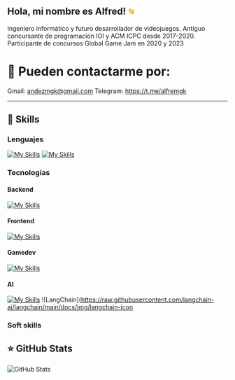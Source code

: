 ## Hola, mi nombre es Alfred! ![wave](https://raw.githubusercontent.com/Readme-Workflows/Readme-Icons/main/icons/gifs/wave.gif)


Ingeniero informático y futuro desarrollador de videojuegos. Antiguo concursante de programación IOI y ACM ICPC desde 2017-2020. Participante de concursos Global Game Jam en 2020 y 2023

# 💬 Pueden contactarme por: 
Gmail: andezmgk@gmail.com
Telegram: https://t.me/alfremgk

---

## 🚀 Skills

### Lenguajes
[![My Skills](https://skillicons.dev/icons?i=html,css)](https://skillicons.dev)
[![My Skills](https://skillicons.dev/icons?i=js,c,cpp,cs,java,python,dart,php)](https://skillicons.dev)

### Tecnologías
#### Backend
[![My Skills](https://skillicons.dev/icons?i=django,fastapi,express,laravel)](https://skillicons.dev)
#### Frontend
[![My Skills](https://skillicons.dev/icons?i=react,next,flutter,htmx)](https://skillicons.dev)
#### Gamedev
[![My Skills](https://skillicons.dev/icons?i=godot,unity,gamemakerstudio)](https://skillicons.dev)
#### AI
[![My Skills](https://skillicons.dev/icons?i=sklearn,tensorflow)](https://skillicons.dev)
![LangChain](https://raw.githubusercontent.com/langchain-ai/langchain/main/docs/img/langchain-icon



### Soft skills

## ⭐ GitHub Stats

![GitHub Stats](https://github-readme-stats.vercel.app/api?username=RedAlf121&show_icons=true)
